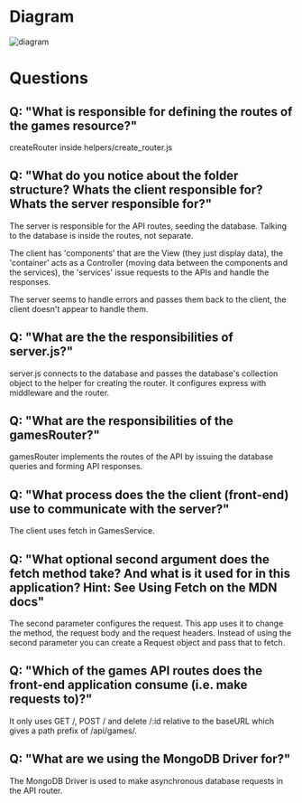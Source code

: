 # Diagram

![diagram](diagram.jpeg)

# Questions

## Q: "What is responsible for defining the routes of the games resource?"

createRouter inside helpers/create_router.js

## Q: "What do you notice about the folder structure? Whats the client responsible for? Whats the server responsible for?"

The server is responsible for the API routes, seeding the database.  Talking to the database is inside the routes, not separate.

The client has 'components' that are the View (they just display data), the 'container' acts as a Controller (moving data between the components and the services), the 'services' issue requests to the APIs and handle the responses.

The server seems to handle errors and passes them back to the client, the client doesn't appear to handle them.

## Q: "What are the the responsibilities of server.js?"

server.js connects to the database and passes the database's collection object to the helper for creating the router.  It configures express with middleware and the router.

## Q: "What are the responsibilities of the gamesRouter?"

gamesRouter implements the routes of the API by issuing the database queries and forming API responses.

## Q: "What process does the the client (front-end) use to communicate with the server?"

The client uses fetch in GamesService.

## Q: "What optional second argument does the fetch method take? And what is it used for in this application? Hint: See Using Fetch on the MDN docs"

The second parameter configures the request.  This app uses it to change the method, the request body and the request headers.  Instead of using the second parameter you can create a Request object and pass that to fetch.

## Q: "Which of the games API routes does the front-end application consume (i.e. make requests to)?"

It only uses GET /, POST / and delete /:id relative to the baseURL which gives a path prefix of /api/games/.

## Q: "What are we using the MongoDB Driver for?"

The MongoDB Driver is used to make asynchronous database requests in the API router.

